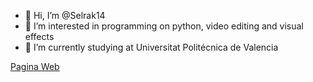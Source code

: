 - 👋 Hi, I’m @Selrak14
- 👀 I’m interested in programming on python, video editing and visual effects
- 🌱 I’m currently studying at Universitat Politécnica de Valencia

[Pagina Web](https://selrak14.github.io/)

<!---
Selrak14/Selrak14 is a ✨ special ✨ repository because its `README.md` (this file) appears on your GitHub profile.
You can click the Preview link to take a look at your changes.
--->
